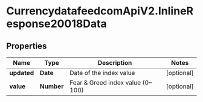 # CurrencydatafeedcomApiV2.InlineResponse20018Data

## Properties
Name | Type | Description | Notes
------------ | ------------- | ------------- | -------------
**updated** | **Date** | Date of the index value | [optional] 
**value** | **Number** | Fear &amp; Greed index value (0–100) | [optional] 
